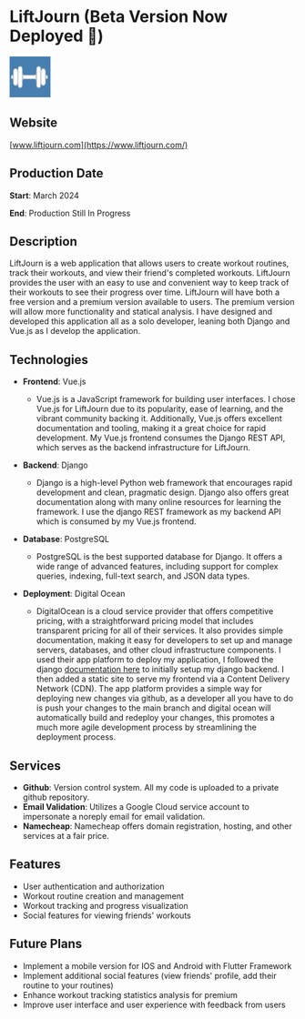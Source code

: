 LiftJourn (Beta Version Now Deployed :tada:)
====

![LiftJourn Logo](/liftjourn_icon.png)


## Website
[www.liftjourn.com](https://www.liftjourn.com/)

## Production Date
**Start**: March 2024

**End**: Production Still In Progress

## Description
LiftJourn is a web application that allows users to create workout routines, track their workouts, and view their friend's completed workouts. LiftJourn provides the user with an easy to use and convenient way to keep track of their workouts to see their progress over time. LiftJourn will have both a free version and a premium version available to users. The premium version will allow more functionality and statical analysis. I have designed and developed this application all as a solo developer, leaning both Django and Vue.js as I develop the application.

## Technologies

- **Frontend**: Vue.js
  - Vue.js is a JavaScript framework for building user interfaces.  I chose Vue.js for LiftJourn due to its popularity, ease of learning, and the vibrant community backing it. Additionally, Vue.js offers excellent documentation and tooling, making it a great choice for rapid development. My Vue.js frontend consumes the Django REST API, which serves as the backend infrastructure for LiftJourn.

- **Backend**: Django
  - Django is a high-level Python web framework that encourages rapid development and clean, pragmatic design. Django also offers great documentation along with many online resources for learning the framework. I use the django REST framework as my backend API which is consumed by my Vue.js frontend. 

- **Database**: PostgreSQL
  - PostgreSQL is the best supported database for Django. It offers a wide range of advanced features, including support for complex queries, indexing, full-text search, and JSON data types.

- **Deployment**: Digital Ocean
  - DigitalOcean is a cloud service provider that offers competitive pricing, with a straightforward pricing model that includes transparent pricing for all of their services. It also provides simple documentation, making it easy for developers to set up and manage servers, databases, and other cloud infrastructure components. I used their app platform to deploy my application, I followed the django [documentation here](https://docs.digitalocean.com/developer-center/deploy-a-django-app-on-app-platform/) to initially setup my django backend. I then added a static site to serve my frontend via a Content Delivery Network (CDN). The app platform provides a simple way for deploying new changes via github, as a developer all you have to do is push your changes to the main branch and digital ocean will automatically build and redeploy your changes, this promotes a much more agile development process by streamlining the deployment process.

## Services
- **Github**: Version control system. All my code is uploaded to a private github repository.
- **Email Validation**: Utilizes a Google Cloud service account to impersonate a noreply email for email validation.
- **Namecheap**: Namecheap offers domain registration, hosting, and other services at a fair price.

## Features
- User authentication and authorization
- Workout routine creation and management
- Workout tracking and progress visualization
- Social features for viewing friends' workouts

## Future Plans
- Implement a mobile version for IOS and Android with Flutter Framework
- Implement additional social features (view friends' profile, add their routine to your routines)
- Enhance workout tracking statistics analysis for premium
- Improve user interface and user experience with feedback from users
